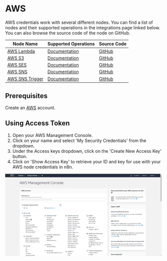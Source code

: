 # AWS

AWS credentials work with several different nodes. You can find a list of nodes and their supported operations in the integrations page linked below. You can also browse the source code of the node on GitHub.

| Node Name       | Supported Operations                                                      | Source Code                                                                                 |
|-----------------|---------------------------------------------------------------------------|---------------------------------------------------------------------------------------------|
| [AWS Lambda](../../nodes-library/nodes/AWSLambda/README.md)      | [Documentation](https://n8n.io/integrations/n8n-nodes-base.awsLambda)     | [GitHub](https://github.com/n8n-io/n8n/blob/master/packages/nodes-base/nodes/Aws/AwsLambda.node.ts)     |
| [AWS S3](../../nodes-library/nodes/AWSS3/README.md)          | [Documentation](https://n8n.io/integrations/n8n-nodes-base.awsS3)         | [GitHub](https://github.com/n8n-io/n8n/tree/master/packages/nodes-base/nodes/Aws/S3)         |
| [AWS SES](../../nodes-library/nodes/AWSSES/README.md)         | [Documentation](https://n8n.io/integrations/n8n-nodes-base.awsSes)        | [GitHub](https://github.com/n8n-io/n8n/blob/master/packages/nodes-base/nodes/Aws/AwsSes.node.ts)        |
| [AWS SNS](../../nodes-library/nodes/AWSSNS/README.md)         | [Documentation](https://n8n.io/integrations/n8n-nodes-base.awsSns)        | [GitHub](https://github.com/n8n-io/n8n/blob/master/packages/nodes-base/nodes/Aws/AwsSns.node.ts)        |
| [AWS SNS Trigger](../../nodes-library/trigger-nodes/AWSSMSTrigger/README.md) | [Documentation](https://n8n.io/integrations/n8n-nodes-base.awsSnsTrigger) | [GitHub](https://github.com/n8n-io/n8n/blob/master/packages/nodes-base/nodes/Aws/AwsSnsTrigger.node.ts) |


## Prerequisites

Create an [AWS](https://aws.amazon.com/) account.

## Using Access Token

1. Open your AWS Management Console.
2. Click on your name and select 'My Security Credentials' from the dropdown.
3. Under the Access keys dropdown, click on the 'Create New Access Key' button.
4. Click on 'Show Access Key' to retrieve your ID and key for use with your AWS node credentials in n8n.

![Getting AWS credentials](./using-access-token.gif)

